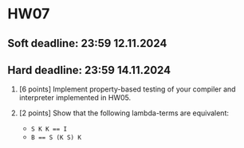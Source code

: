 # HW07 

## Soft deadline: 23:59 12.11.2024
## Hard deadline: 23:59 14.11.2024

1. [6 points] Implement property-based testing of your compiler and interpreter implemented in HW05.

2. [2 points] Show that the following lambda-terms are equivalent: 
    * `S K K == I`
    * `B == S (K S) K`
